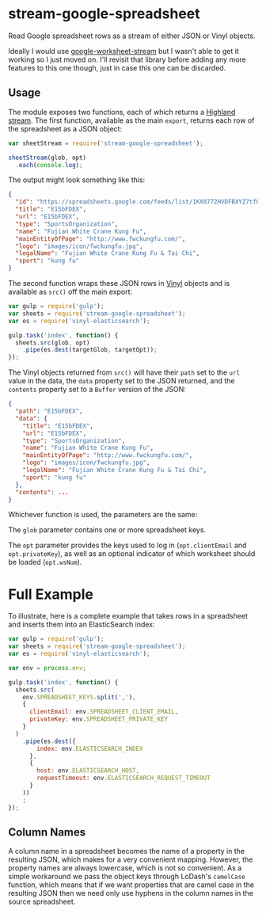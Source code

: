 # stream-google-spreadsheet

Read Google spreadsheet rows as a stream of either JSON or Vinyl objects.

Ideally I would use [google-worksheet-stream](https://www.npmjs.com/package/google-worksheet-stream) but I wasn't able to get it working so I just moved on. I'll revisit that library before adding any more features to this one though, just in case this one can be discarded.

## Usage

The module exposes two functions, each of which returns a [Highland stream](http://highlandjs.org/). The first function, available as the main `export`, returns each row of the spreadsheet as a JSON object:

```javascript
var sheetStream = require('stream-google-spreadsheet');

sheetStream(glob, opt)
  .each(console.log);
```

The output might look something like this:

```json
{
  "id": "https://spreadsheets.google.com/feeds/list/1KX8772HVDFBXYZ7tfOhE-bAuAgSLYABCVkgVwumDEFk/od6/private/full/blah4",
  "title": "E15bFDEX",
  "url": "E15bFDEX",
  "type": "SportsOrganization",
  "name": "Fujian White Crane Kung Fu",
  "mainEntityOfPage": "http://www.fwckungfu.com/",
  "logo": "images/icon/fwckungfu.jpg",
  "legalName": "Fujian White Crane Kung Fu & Tai Chi",
  "sport": "kung fu"
}
```

The second function wraps these JSON rows in [Vinyl](https://github.com/wearefractal/vinyl) objects and is available as `src()` off the main export:

```javascript
var gulp = require('gulp');
var sheets = require('stream-google-spreadsheet');
var es = require('vinyl-elasticsearch');

gulp.task('index', function() {
  sheets.src(glob, opt)
    .pipe(es.dest(targetGlob, targetOpt));
});
```

The Vinyl objects returned from `src()` will have their `path` set to the `url` value in the data, the `data` property set to the JSON returned, and the `contents` property set to a `Buffer` version of the JSON:

```json
{
  "path": "E15bFDEX",
  "data": {
    "title": "E15bFDEX",
    "url": "E15bFDEX",
    "type": "SportsOrganization",
    "name": "Fujian White Crane Kung Fu",
    "mainEntityOfPage": "http://www.fwckungfu.com/",
    "logo": "images/icon/fwckungfu.jpg",
    "legalName": "Fujian White Crane Kung Fu & Tai Chi",
    "sport": "kung fu"
  },
  "contents": ...
}
```

Whichever function is used, the parameters are the same:

The `glob` parameter contains one or more spreadsheet keys.

The `opt` parameter provides the keys used to log in (`opt.clientEmail` and `opt.privateKey`), as well as an optional indicator of which worksheet should be loaded (`opt.wsNum`).

# Full Example

To illustrate, here is a complete example that takes rows in a spreadsheet and inserts them into an ElasticSearch index:

```javascript
var gulp = require('gulp');
var sheets = require('stream-google-spreadsheet');
var es = require('vinyl-elasticsearch');

var env = process.env;

gulp.task('index', function() {
  sheets.src(
    env.SPREADSHEET_KEYS.split(','),
    {
      clientEmail: env.SPREADSHEET_CLIENT_EMAIL,
      privateKey: env.SPREADSHEET_PRIVATE_KEY
    }
  )
    .pipe(es.dest({
        index: env.ELASTICSEARCH_INDEX
      },
      {
        host: env.ELASTICSEARCH_HOST,
        requestTimeout: env.ELASTICSEARCH_REQUEST_TIMEOUT
      }
    ))
    ;
});
```

## Column Names

A column name in a spreadsheet becomes the name of a property in the resulting JSON, which makes for a very convenient mapping. However, the property names are always lowercase, which is not so convenient. As a simple workaround we pass the object keys through LoDash's `camelCase` function, which means that if we want properties that are camel case in the resulting JSON then we need only use hyphens in the column names in the source spreadsheet.
